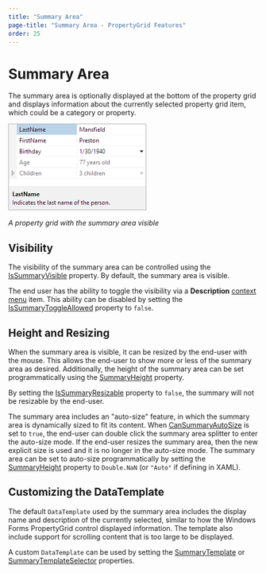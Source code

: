 ```yaml
---
title: "Summary Area"
page-title: "Summary Area - PropertyGrid Features"
order: 25
---
```

# Summary Area

The summary area is optionally displayed at the bottom of the property grid and displays information about the currently selected property grid item, which could be a category or property.

![Screenshot](../images/propertygrid-summary-area.png)

*A property grid with the summary area visible*

## Visibility

The visibility of the summary area can be controlled using the [IsSummaryVisible](xref:@ActiproUIRoot.Controls.Grids.PropertyGrid.IsSummaryVisible) property.  By default, the summary area is visible.

The end user has the ability to toggle the visibility via a **Description** [context menu](contextmenu-customization.md) item.  This ability can be disabled by setting the [IsSummaryToggleAllowed](xref:@ActiproUIRoot.Controls.Grids.PropertyGrid.IsSummaryToggleAllowed) property to `false`.

## Height and Resizing

When the summary area is visible, it can be resized by the end-user with the mouse.  This allows the end-user to show more or less of the summary area as desired.  Additionally, the height of the summary area can be set programmatically using the [SummaryHeight](xref:@ActiproUIRoot.Controls.Grids.PropertyGrid.SummaryHeight) property.

By setting the [IsSummaryResizable](xref:@ActiproUIRoot.Controls.Grids.PropertyGrid.IsSummaryResizable) property to `false`, the summary will not be resizable by the end-user.

The summary area includes an "auto-size" feature, in which the summary area is dynamically sized to fit its content.  When [CanSummaryAutoSize](xref:@ActiproUIRoot.Controls.Grids.PropertyGrid.CanSummaryAutoSize) is set to `true`, the end-user can double click the summary area splitter to enter the auto-size mode.  If the end-user resizes the summary area, then the new explicit size is used and it is no longer in the auto-size mode.  The summary area can be set to auto-size programmatically by setting the [SummaryHeight](xref:@ActiproUIRoot.Controls.Grids.PropertyGrid.SummaryHeight) property to `Double.NaN` (or `"Auto"` if defining in XAML).

## Customizing the DataTemplate

The default `DataTemplate` used by the summary area includes the display name and description of the currently selected, similar to how the Windows Forms PropertyGrid control displayed information.  The template also include support for scrolling content that is too large to be displayed.

A custom `DataTemplate` can be used by setting the [SummaryTemplate](xref:@ActiproUIRoot.Controls.Grids.PropertyGrid.SummaryTemplate) or [SummaryTemplateSelector](xref:@ActiproUIRoot.Controls.Grids.PropertyGrid.SummaryTemplateSelector) properties.
